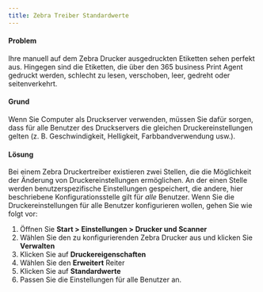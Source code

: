 ```yaml
---
title: Zebra Treiber Standardwerte 
---
```


#### Problem
Ihre manuell auf dem Zebra Drucker ausgedruckten Etiketten sehen perfekt aus. Hingegen sind die Etiketten, die über den 365 business Print Agent gedruckt werden, schlecht zu lesen, verschoben, leer, gedreht oder seitenverkehrt.

#### Grund
Wenn Sie Computer als Druckserver verwenden, müssen Sie dafür sorgen, dass für alle Benutzer des Druckservers die gleichen Druckereinstellungen gelten (z. B. Geschwindigkeit, Helligkeit, Farbbandverwendung usw.).

#### Lösung
Bei einem Zebra Druckertreiber existieren zwei Stellen, die die Möglichkeit der Änderung von Druckereinstellungen ermöglichen. An der einen Stelle werden benutzerspezifische Einstellungen gespeichert, die andere, hier beschriebene Konfigurationsstelle gilt für *alle* Benutzer.
Wenn Sie die Druckereinstellungen für alle Benutzer konfigurieren wollen, gehen Sie wie folgt vor:

1. Öffnen Sie **Start > Einstellungen > Drucker und Scanner**
2. Wählen Sie den zu konfigurierenden Zebra Drucker aus und klicken Sie **Verwalten**
3. Klicken Sie auf **Druckereigenschaften**
4. Wählen Sie den **Erweitert** Reiter
5. Klicken Sie auf **Standardwerte**
6. Passen Sie die Einstellungen für alle Benutzer an.

